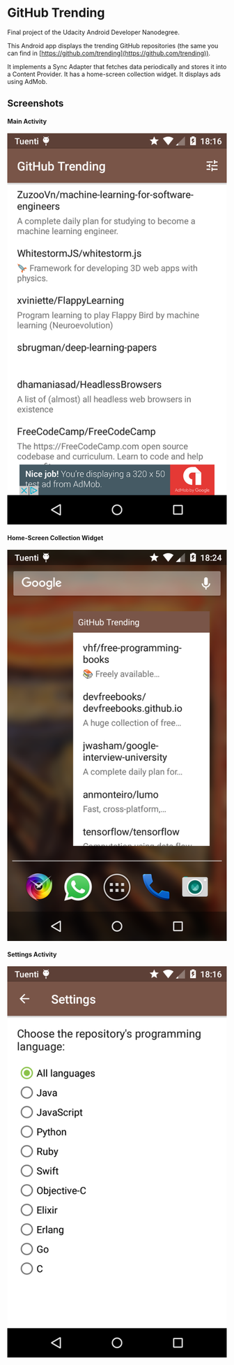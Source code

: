 # GitHub Trending

Final project of the Udacity Android Developer Nanodegree. 

This Android app displays the trending GitHub repositories (the same you can find in [https://github.com/trending](https://github.com/trending)).

It implements a Sync Adapter that fetches data periodically and stores it into a Content Provider. It has a home-screen collection widget. It displays ads using AdMob.

## Screenshots

#### Main Activity

![Main Activity](/screenshots/repolist-RepoListActivity-11102016181618.png?raw=true "Main Activity")

<p></p>

#### Home-Screen Collection Widget

![Home-Screen Collection Widget](/screenshots/launcher2-Launcher-11102016182457.png?raw=true "Home-Screen Collection Widget")

<p></p>

#### Settings Activity

![Settings Activity](/screenshots/repolist-RepoListActivity-11102016181629.png?raw=true "Settings Activity")
